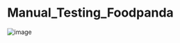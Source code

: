 # Manual_Testing_Foodpanda
![image](https://github.com/user-attachments/assets/d73fd1c5-75b3-4382-b391-4b1b1b4abfb8)

